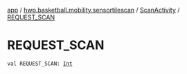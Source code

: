 [app](../../index.md) / [hwp.basketball.mobility.sensortilescan](../index.md) / [ScanActivity](index.md) / [REQUEST_SCAN](.)

# REQUEST_SCAN

`val REQUEST_SCAN: `[`Int`](https://kotlinlang.org/api/latest/jvm/stdlib/kotlin/-int/index.html)